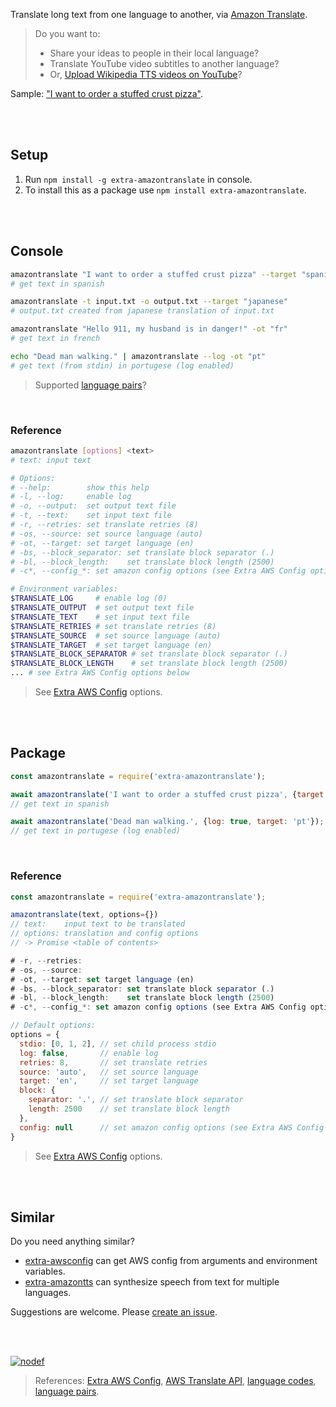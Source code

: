 Translate long text from one language to another, via [Amazon Translate].
> Do you want to:
> - Share your ideas to people in their local language?
> - Translate YouTube video subtitles to another language?
> - Or, [Upload Wikipedia TTS videos on YouTube]?

Sample: ["I want to order a stuffed crust pizza"](https://pastebin.com/Ln9L05Bi).

<br>
<br>


## Setup

1. Run `npm install -g extra-amazontranslate` in console.
2. To install this as a package use `npm install extra-amazontranslate`.

<br>
<br>


## Console

```bash
amazontranslate "I want to order a stuffed crust pizza" --target "spanish"
# get text in spanish

amazontranslate -t input.txt -o output.txt --target "japanese"
# output.txt created from japanese translation of input.txt

amazontranslate "Hello 911, my husband is in danger!" -ot "fr"
# get text in french

echo "Dead man walking." | amazontranslate --log -ot "pt"
# get text (from stdin) in portugese (log enabled)
```
> Supported [language pairs]?

<br>


### Reference

```bash
amazontranslate [options] <text>
# text: input text

# Options:
# --help:        show this help
# -l, --log:     enable log
# -o, --output:  set output text file
# -t, --text:    set input text file
# -r, --retries: set translate retries (8)
# -os, --source: set source language (auto)
# -ot, --target: set target language (en)
# -bs, --block_separator: set translate block separator (.)
# -bl, --block_length:    set translate block length (2500)
# -c*, --config_*: set amazon config options (see Extra AWS Config options below)

# Environment variables:
$TRANSLATE_LOG     # enable log (0)
$TRANSLATE_OUTPUT  # set output text file
$TRANSLATE_TEXT    # set input text file
$TRANSLATE_RETRIES # set translate retries (8)
$TRANSLATE_SOURCE  # set source language (auto)
$TRANSLATE_TARGET  # set target language (en)
$TRANSLATE_BLOCK_SEPARATOR # set translate block separator (.)
$TRANSLATE_BLOCK_LENGTH    # set translate block length (2500)
... # see Extra AWS Config options below
```
> See [Extra AWS Config] options.

<br>
<br>


## Package

```javascript
const amazontranslate = require('extra-amazontranslate');

await amazontranslate('I want to order a stuffed crust pizza', {target: 'es'});
// get text in spanish

await amazontranslate('Dead man walking.', {log: true, target: 'pt'});
// get text in portugese (log enabled)
```

<br>


### Reference

```javascript
const amazontranslate = require('extra-amazontranslate');

amazontranslate(text, options={})
// text:    input text to be translated
// options: translation and config options
// -> Promise <table of contents>

# -r, --retries:
# -os, --source:
# -ot, --target: set target language (en)
# -bs, --block_separator: set translate block separator (.)
# -bl, --block_length:    set translate block length (2500)
# -c*, --config_*: set amazon config options (see Extra AWS Config options below)

// Default options:
options = {
  stdio: [0, 1, 2], // set child process stdio
  log: false,       // enable log
  retries: 8,       // set translate retries
  source: 'auto',   // set source language
  target: 'en',     // set target language
  block: {
    separator: '.', // set translate block separator
    length: 2500    // set translate block length
  },
  config: null      // set amazon config options (see Extra AWS Config options below)
}
```
> See [Extra AWS Config] options.

<br>
<br>


## Similar

Do you need anything similar?
- [extra-awsconfig] can get AWS config from arguments and environment variables.
- [extra-amazontts] can synthesize speech from text for multiple languages.

Suggestions are welcome. Please [create an issue].

<br>
<br>


[![nodef](https://i.imgur.com/1ELgVHI.jpg)](https://nodef.github.io)
> References: [Extra AWS Config], [AWS Translate API], [language codes], [language pairs].

[Amazon Translate]: https://aws.amazon.com/translate/
[Upload Wikipedia TTS videos on YouTube]: https://www.youtube.com/results?search_query=wikipedia+audio+article

[extra-awsconfig]: https://www.npmjs.com/package/extra-awsconfig
[extra-amazontts]: https://www.npmjs.com/package/extra-amazontts
[create an issue]: https://github.com/nodef/extra-amazontranslate/issues

[Extra AWS Config]: https://www.npmjs.com/package/extra-awsconfig
[AWS Translate API]: https://docs.aws.amazon.com/AWSJavaScriptSDK/latest/AWS/Translate.html
[language codes]: https://docs.aws.amazon.com/AWSJavaScriptSDK/latest/AWS/Translate.html#translateText-property
[language pairs]: https://docs.aws.amazon.com/translate/latest/dg/pairs.html
